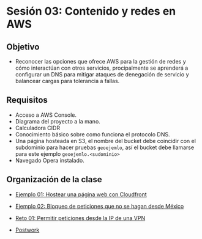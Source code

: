 
# Sesión 03: Contenido y redes en AWS

## Objetivo

+ Reconocer las opciones que ofrece AWS para la gestión de redes y cómo interactúan con otros servicios, procipalmente se aprenderá a configurar un DNS para mitigar ataques de denegación de servicio y balancear cargas para tolerancia a fallas.

## Requisitos

- Acceso a AWS Console.
- Diagrama del proyecto a la mano.
- Calculadora CIDR
- Conocimiento básico sobre como funciona el protocolo DNS.
- Una página hosteada en S3, el nombre del bucket debe coincidir con el subdominio para hacer pruebas `geoejemlo`, así el bucket debe  llamarse para este ejemplo `geoejemlo.<sudominio>`
- Navegado Opera instalado.

## Organización de la clase

- [Ejemplo 01: Hostear una página web con Cloudfront](https://github.com/beduExpert/AWS-Cloud-Foundations2020/tree/main/Sesión%2003/Ejemplo%2001)

- [Ejemplo  02: Bloqueo de peticiones que no se hagan desde México](https://github.com/beduExpert/AWS-Cloud-Foundations2020/tree/main/Sesión%2003/Ejemplo%2002)

- [Reto 01: Permitir peticiones desde la IP de una VPN](https://github.com/beduExpert/AWS-Cloud-Foundations2020/tree/main/Sesión%2001/Reto%2003)

- [Postwork](https://github.com/beduExpert/AWS-Cloud-Foundations2020/blob/main/Sesión%2003/Postwork.md)


